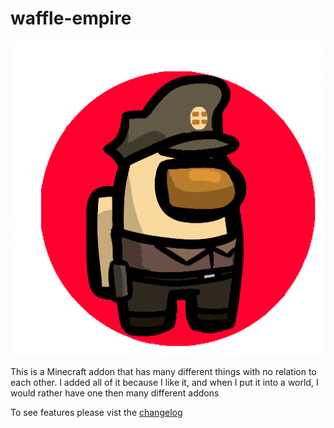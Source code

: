 # waffle-empire

![logo](docs/images/logo.png)

This is a Minecraft addon that has many different things with no relation to each other. I added all of it because I like it, and when I put it into a world, I would rather have one then many different addons

To see features please vist the [changelog](docs/changelog.md)